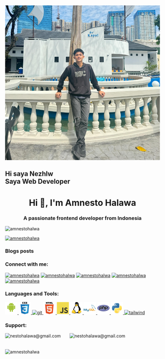 ![logo](https://github.com/Neztho05/Neztho05/blob/main/IMG-20240611-WA0049_1.jpg)
<br>
<h2>
Hi saya Nezhlw <br>
Saya Web Developer 
</h2>

<h1 align="center">Hi 👋, I'm Amnesto Halawa</h1>
<h3 align="center">A passionate frontend developer from Indonesia</h3>

<p align="left"> <img src="https://komarev.com/ghpvc/?username=amnestohalwa&label=Profile%20views&color=0e75b6&style=flat" alt="amnestohalwa" /> </p>

<p align="left"> <a href="https://twitter.com/amnestohalwa" target="blank"><img src="https://img.shields.io/twitter/follow/amnestohalwa?logo=twitter&style=for-the-badge" alt="amnestohalwa" /></a> </p>

### Blogs posts
<!-- BLOG-POST-LIST:START -->
<!-- BLOG-POST-LIST:END -->

<h3 align="left">Connect with me:</h3>
<p align="left">
<a href="https://dev.to/amnestohalwa" target="blank"><img align="center" src="https://raw.githubusercontent.com/rahuldkjain/github-profile-readme-generator/master/src/images/icons/Social/devto.svg" alt="amnestohalwa" height="30" width="40" /></a>
<a href="https://twitter.com/amnestohalwa" target="blank"><img align="center" src="https://raw.githubusercontent.com/rahuldkjain/github-profile-readme-generator/master/src/images/icons/Social/twitter.svg" alt="amnestohalwa" height="30" width="40" /></a>
<a href="https://fb.com/amnestohalwa" target="blank"><img align="center" src="https://raw.githubusercontent.com/rahuldkjain/github-profile-readme-generator/master/src/images/icons/Social/facebook.svg" alt="amnestohalwa" height="30" width="40" /></a>
<a href="https://instagram.com/amnestohalwa" target="blank"><img align="center" src="https://raw.githubusercontent.com/rahuldkjain/github-profile-readme-generator/master/src/images/icons/Social/instagram.svg" alt="amnestohalwa" height="30" width="40" /></a>
<a href="https://www.youtube.com/c/amnestohalwa" target="blank"><img align="center" src="https://raw.githubusercontent.com/rahuldkjain/github-profile-readme-generator/master/src/images/icons/Social/youtube.svg" alt="amnestohalwa" height="30" width="40" /></a>
</p>

<h3 align="left">Languages and Tools:</h3>
<p align="left"> <a href="https://developer.android.com" target="_blank" rel="noreferrer"> <img src="https://raw.githubusercontent.com/devicons/devicon/master/icons/android/android-original-wordmark.svg" alt="android" width="40" height="40"/> </a> <a href="https://www.w3schools.com/css/" target="_blank" rel="noreferrer"> <img src="https://raw.githubusercontent.com/devicons/devicon/master/icons/css3/css3-original-wordmark.svg" alt="css3" width="40" height="40"/> </a> <a href="https://git-scm.com/" target="_blank" rel="noreferrer"> <img src="https://www.vectorlogo.zone/logos/git-scm/git-scm-icon.svg" alt="git" width="40" height="40"/> </a> <a href="https://www.w3.org/html/" target="_blank" rel="noreferrer"> <img src="https://raw.githubusercontent.com/devicons/devicon/master/icons/html5/html5-original-wordmark.svg" alt="html5" width="40" height="40"/> </a> <a href="https://developer.mozilla.org/en-US/docs/Web/JavaScript" target="_blank" rel="noreferrer"> <img src="https://raw.githubusercontent.com/devicons/devicon/master/icons/javascript/javascript-original.svg" alt="javascript" width="40" height="40"/> </a> <a href="https://www.linux.org/" target="_blank" rel="noreferrer"> <img src="https://raw.githubusercontent.com/devicons/devicon/master/icons/linux/linux-original.svg" alt="linux" width="40" height="40"/> </a> <a href="https://www.mysql.com/" target="_blank" rel="noreferrer"> <img src="https://raw.githubusercontent.com/devicons/devicon/master/icons/mysql/mysql-original-wordmark.svg" alt="mysql" width="40" height="40"/> </a> <a href="https://www.php.net" target="_blank" rel="noreferrer"> <img src="https://raw.githubusercontent.com/devicons/devicon/master/icons/php/php-original.svg" alt="php" width="40" height="40"/> </a> <a href="https://www.python.org" target="_blank" rel="noreferrer"> <img src="https://raw.githubusercontent.com/devicons/devicon/master/icons/python/python-original.svg" alt="python" width="40" height="40"/> </a> <a href="https://tailwindcss.com/" target="_blank" rel="noreferrer"> <img src="https://www.vectorlogo.zone/logos/tailwindcss/tailwindcss-icon.svg" alt="tailwind" width="40" height="40"/> </a> </p>

<h3 align="left">Support:</h3>
<p><a href="https://www.buymeacoffee.com/nestohalawa@gmail.com"> <img align="left" src="https://cdn.buymeacoffee.com/buttons/v2/default-yellow.png" height="50" width="210" alt="nestohalawa@gmail.com" /></a><a href="https://ko-fi.com/nestohalawa@gmail.com"> <img align="left" src="https://cdn.ko-fi.com/cdn/kofi3.png?v=3" height="50" width="210" alt="nestohalawa@gmail.com" /></a></p><br><br>

<p><img align="center" src="https://github-readme-streak-stats.herokuapp.com/?user=amnestohalwa&" alt="amnestohalwa" /></p>
